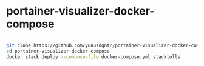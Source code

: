 
# portainer-visualizer-docker-compose
```sh

git clone https://github.com/yunusdgntr/portainer-visualizer-docker-compose
cd portainer-visualizer-docker-compose
docker stack deploy --compose-file docker-compose.yml stacktolls
```
